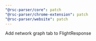```yaml
---
"@rsc-parser/core": patch
"@rsc-parser/chrome-extension": patch
"@rsc-parser/website": patch
---
```


Add network graph tab to FlightResponse
